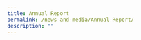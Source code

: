 ```yaml
---
title: Annual Report
permalink: /news-and-media/Annual-Report/
description: ""
---
```

[](/files/SRSC%20Annual%20Report%202021.pdf)
